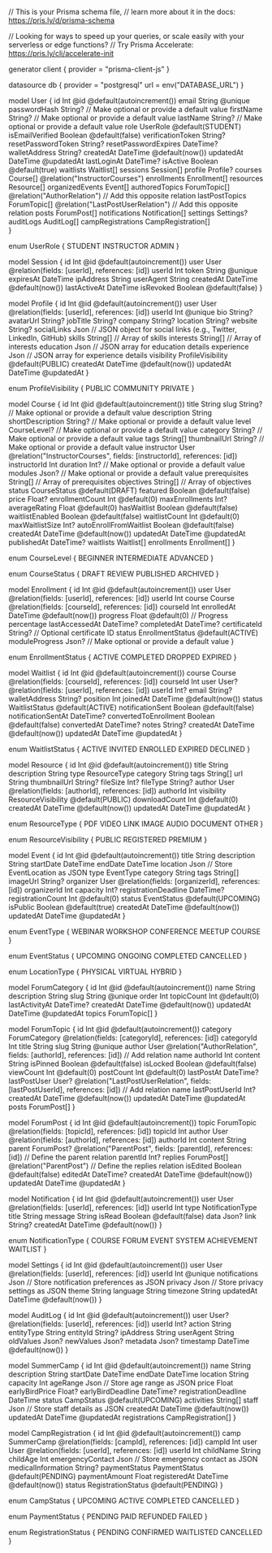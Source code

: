 // This is your Prisma schema file,
// learn more about it in the docs: https://pris.ly/d/prisma-schema

// Looking for ways to speed up your queries, or scale easily with your serverless or edge functions?
// Try Prisma Accelerate: https://pris.ly/cli/accelerate-init

generator client {
  provider = "prisma-client-js"
}

datasource db {
  provider = "postgresql"
  url      = env("DATABASE_URL")
}


model User {
  id                 Int       @id @default(autoincrement())
  email              String    @unique
  passwordHash       String?   // Make optional or provide a default value
  firstName          String?   // Make optional or provide a default value
  lastName           String?   // Make optional or provide a default value
  role               UserRole  @default(STUDENT)
  isEmailVerified    Boolean   @default(false)
  verificationToken  String?
  resetPasswordToken String?
  resetPasswordExpires DateTime?
  walletAddress      String?
  createdAt          DateTime  @default(now())
  updatedAt          DateTime  @updatedAt
  lastLoginAt        DateTime?
  isActive           Boolean   @default(true)
  waitlists          Waitlist[]
  sessions           Session[]
  profile            Profile?
  courses            Course[]  @relation("InstructorCourses")
  enrollments        Enrollment[]
  resources          Resource[]
  organizedEvents    Event[]
  authoredTopics     ForumTopic[]  @relation("AuthorRelation") // Add this opposite relation
  lastPostTopics     ForumTopic[]  @relation("LastPostUserRelation") // Add this opposite relation
  posts              ForumPost[]
  notifications      Notification[]
  settings           Settings?
  auditLogs         AuditLog[]
  campRegistrations CampRegistration[]   
}

enum UserRole {
  STUDENT
  INSTRUCTOR
  ADMIN
}

model Session {
  id          Int      @id @default(autoincrement())
  user        User     @relation(fields: [userId], references: [id])
  userId      Int
  token       String    @unique
  expiresAt   DateTime
  ipAddress   String
  userAgent   String
  createdAt   DateTime  @default(now())
  lastActiveAt DateTime
  isRevoked   Boolean   @default(false)
}

model Profile {
  id          Int       @id @default(autoincrement())
  user        User      @relation(fields: [userId], references: [id])
  userId      Int       @unique
  bio         String?
  avatarUrl   String?
  jobTitle    String?
  company     String?
  location    String?
  website     String?
  socialLinks Json      // JSON object for social links (e.g., Twitter, LinkedIn, GitHub)
  skills      String[]  // Array of skills
  interests   String[]  // Array of interests
  education   Json      // JSON array for education details
  experience  Json      // JSON array for experience details
  visibility  ProfileVisibility @default(PUBLIC)
  createdAt   DateTime  @default(now())
  updatedAt   DateTime  @updatedAt
}

enum ProfileVisibility {
  PUBLIC
  COMMUNITY
  PRIVATE
}

model Course {
  id                  Int          @id @default(autoincrement())
  title               String
  slug                String?      // Make optional or provide a default value
  description         String
  shortDescription    String?      // Make optional or provide a default value
  level               CourseLevel? // Make optional or provide a default value
  category            String?      // Make optional or provide a default value
  tags                String[]
  thumbnailUrl        String?      // Make optional or provide a default value
  instructor          User         @relation("InstructorCourses", fields: [instructorId], references: [id])
  instructorId        Int
  duration            Int?         // Make optional or provide a default value
  modules             Json?        // Make optional or provide a default value
  prerequisites       String[]     // Array of prerequisites
  objectives          String[]     // Array of objectives
  status              CourseStatus @default(DRAFT)
  featured            Boolean      @default(false)
  price               Float?
  enrollmentCount     Int          @default(0)
  maxEnrollments      Int?
  averageRating       Float        @default(0)
  hasWaitlist         Boolean      @default(false)
  waitlistEnabled     Boolean      @default(false)
  waitlistCount       Int          @default(0)
  maxWaitlistSize     Int?
  autoEnrollFromWaitlist Boolean   @default(false)
  createdAt           DateTime     @default(now())
  updatedAt           DateTime     @updatedAt
  publishedAt         DateTime?
  waitlists             Waitlist[] 
  enrollments         Enrollment[]
}

enum CourseLevel {
  BEGINNER
  INTERMEDIATE
  ADVANCED
}

enum CourseStatus {
  DRAFT
  REVIEW
  PUBLISHED
  ARCHIVED
}

model Enrollment {
  id              Int              @id @default(autoincrement())
  user            User             @relation(fields: [userId], references: [id])
  userId          Int
  course          Course           @relation(fields: [courseId], references: [id])
  courseId        Int
  enrolledAt      DateTime         @default(now())
  progress        Float            @default(0) // Progress percentage
  lastAccessedAt  DateTime?
  completedAt     DateTime?
  certificateId   String?          // Optional certificate ID
  status          EnrollmentStatus @default(ACTIVE)
  moduleProgress  Json?            // Make optional or provide a default value
}

enum EnrollmentStatus {
  ACTIVE
  COMPLETED
  DROPPED
  EXPIRED
}

model Waitlist {
  id                    Int           @id @default(autoincrement())
  course                Course        @relation(fields: [courseId], references: [id])
  courseId              Int
  user                  User?         @relation(fields: [userId], references: [id])
  userId                Int?
  email                 String?
  walletAddress         String?
  position              Int
  joinedAt              DateTime      @default(now())
  status                WaitlistStatus @default(ACTIVE)
  notificationSent      Boolean       @default(false)
  notificationSentAt    DateTime?
  convertedToEnrollment Boolean       @default(false)
  convertedAt           DateTime?
  notes                 String?
  createdAt             DateTime      @default(now())
  updatedAt             DateTime      @updatedAt
}

enum WaitlistStatus {
  ACTIVE
  INVITED
  ENROLLED
  EXPIRED
  DECLINED
}

model Resource {
  id            Int                @id @default(autoincrement())
  title         String
  description   String
  type          ResourceType
  category      String
  tags          String[]
  url           String
  thumbnailUrl  String?
  fileSize      Int?
  fileType      String?
  author        User               @relation(fields: [authorId], references: [id])
  authorId      Int
  visibility    ResourceVisibility @default(PUBLIC)
  downloadCount Int                @default(0)
  createdAt     DateTime           @default(now())
  updatedAt     DateTime           @updatedAt
}

enum ResourceType {
  PDF
  VIDEO
  LINK
  IMAGE
  AUDIO
  DOCUMENT
  OTHER
}

enum ResourceVisibility {
  PUBLIC
  REGISTERED
  PREMIUM
}

model Event {
  id                   Int           @id @default(autoincrement())
  title                String
  description          String
  startDate            DateTime
  endDate              DateTime
  location             Json          // Store EventLocation as JSON
  type                 EventType
  category             String
  tags                 String[]
  imageUrl             String?
  organizer            User          @relation(fields: [organizerId], references: [id])
  organizerId          Int
  capacity             Int?
  registrationDeadline DateTime?
  registrationCount    Int           @default(0)
  status               EventStatus   @default(UPCOMING)
  isPublic             Boolean       @default(true)
  createdAt            DateTime      @default(now())
  updatedAt            DateTime      @updatedAt
}

enum EventType {
  WEBINAR
  WORKSHOP
  CONFERENCE
  MEETUP
  COURSE
}

enum EventStatus {
  UPCOMING
  ONGOING
  COMPLETED
  CANCELLED
}

enum LocationType {
  PHYSICAL
  VIRTUAL
  HYBRID
}

model ForumCategory {
  id             Int       @id @default(autoincrement())
  name           String
  description    String
  slug           String    @unique
  order          Int
  topicCount     Int       @default(0)
  lastActivityAt DateTime?
  createdAt      DateTime  @default(now())
  updatedAt      DateTime  @updatedAt
  topics         ForumTopic[] 
}

model ForumTopic {
  id             Int       @id @default(autoincrement())
  category       ForumCategory @relation(fields: [categoryId], references: [id])
  categoryId     Int
  title          String
  slug           String    @unique
  author         User      @relation("AuthorRelation", fields: [authorId], references: [id]) // Add relation name
  authorId       Int
  content        String
  isPinned       Boolean   @default(false)
  isLocked       Boolean   @default(false)
  viewCount      Int       @default(0)
  postCount      Int       @default(0)
  lastPostAt     DateTime?
  lastPostUser   User?     @relation("LastPostUserRelation", fields: [lastPostUserId], references: [id]) // Add relation name
  lastPostUserId Int?
  createdAt      DateTime  @default(now())
  updatedAt      DateTime  @updatedAt
  posts          ForumPost[] 
}

model ForumPost {
  id          Int          @id @default(autoincrement())
  topic       ForumTopic   @relation(fields: [topicId], references: [id])
  topicId     Int
  author      User         @relation(fields: [authorId], references: [id])
  authorId    Int
  content     String
  parent      ForumPost?   @relation("ParentPost", fields: [parentId], references: [id]) // Define the parent relation
  parentId    Int?
  replies     ForumPost[]  @relation("ParentPost") // Define the replies relation
  isEdited    Boolean      @default(false)
  editedAt    DateTime?
  createdAt   DateTime     @default(now())
  updatedAt   DateTime     @updatedAt
}

model Notification {
  id        Int              @id @default(autoincrement())
  user      User             @relation(fields: [userId], references: [id])
  userId    Int
  type      NotificationType
  title     String
  message   String
  isRead    Boolean          @default(false)
  data      Json?
  link      String?
  createdAt DateTime          @default(now())
}

enum NotificationType {
  COURSE
  FORUM
  EVENT
  SYSTEM
  ACHIEVEMENT
  WAITLIST
}

model Settings {
  id          Int       @id @default(autoincrement())
  user        User      @relation(fields: [userId], references: [id])
  userId      Int       @unique
  notifications Json    // Store notification preferences as JSON
  privacy      Json     // Store privacy settings as JSON
  theme        String
  language     String
  timezone     String
  updatedAt    DateTime  @default(now())
}

model AuditLog {
  id          Int       @id @default(autoincrement())
  user        User?     @relation(fields: [userId], references: [id])
  userId      Int?
  action      String
  entityType  String
  entityId    String?
  ipAddress   String
  userAgent   String
  oldValues   Json?
  newValues   Json?
  metadata    Json?
  timestamp   DateTime  @default(now())
}

model SummerCamp {
  id                   Int       @id @default(autoincrement())
  name                 String
  description          String
  startDate            DateTime
  endDate              DateTime
  location             String
  capacity             Int
  ageRange             Json      // Store age range as JSON
  price                Float
  earlyBirdPrice       Float?
  earlyBirdDeadline    DateTime?
  registrationDeadline DateTime
  status               CampStatus @default(UPCOMING)
  activities           String[]
  staff                Json      // Store staff details as JSON
  createdAt            DateTime  @default(now())
  updatedAt            DateTime  @updatedAt
  registrations        CampRegistration[]
}

model CampRegistration {
  id                  Int              @id @default(autoincrement())
  camp                SummerCamp       @relation(fields: [campId], references: [id])
  campId              Int
  user                User             @relation(fields: [userId], references: [id])
  userId              Int
  childName           String
  childAge            Int
  emergencyContact    Json             // Store emergency contact as JSON
  medicalInformation  String?
  paymentStatus       PaymentStatus    @default(PENDING)
  paymentAmount       Float
  registeredAt        DateTime         @default(now())
  status              RegistrationStatus @default(PENDING)
}

enum CampStatus {
  UPCOMING
  ACTIVE
  COMPLETED
  CANCELLED
}

enum PaymentStatus {
  PENDING
  PAID
  REFUNDED
  FAILED
}

enum RegistrationStatus {
  PENDING
  CONFIRMED
  WAITLISTED
  CANCELLED
}